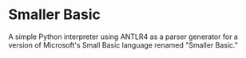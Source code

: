 # Smaller Basic

A simple Python interpreter using ANTLR4 as a parser generator for a version of Microsoft's Small Basic language renamed "Smaller Basic."
